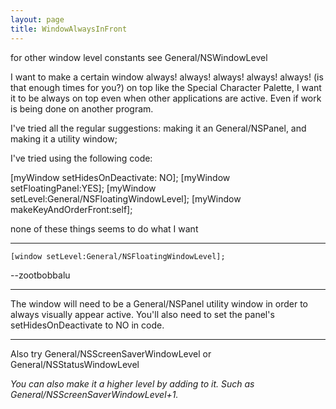 ```yaml
---
layout: page
title: WindowAlwaysInFront
---
```


for other window level constants see General/NSWindowLevel

I want to make a certain window always! always! always! always! always! (is that enough times for you?) on top
like the Special Character Palette, I want it to be always on top even when other applications are active.
Even if work is being done on another program.

I've tried all the regular suggestions:  making it an General/NSPanel, and making it a utility window;

I've tried using the following code:

    
[myWindow setHidesOnDeactivate: NO];
[myWindow setFloatingPanel:YES];
[myWindow setLevel:General/NSFloatingWindowLevel];
[myWindow makeKeyAndOrderFront:self];


none of these things seems to do what I want

----

    [window setLevel:General/NSFloatingWindowLevel];

--zootbobbalu

----

The window will need to be a General/NSPanel utility window in order to always visually appear active. You'll also need to set the panel's setHidesOnDeactivate to NO in code.

----

Also try General/NSScreenSaverWindowLevel or General/NSStatusWindowLevel

*You can also make it a higher level by adding to it. Such as General/NSScreenSaverWindowLevel+1.*
